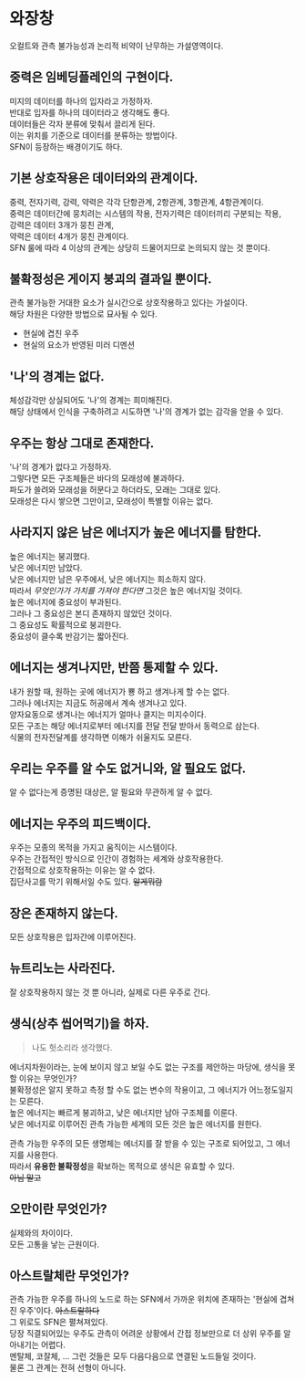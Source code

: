 # 와장창
오컬트와 관측 불가능성과 논리적 비약이 난무하는 가설영역이다.

## 중력은 임베딩플레인의 구현이다.
미지의 데이터를 하나의 입자라고 가정하자.  
반대로 입자를 하나의 데이터라고 생각해도 좋다.  
데이터들은 각자 분류에 맞춰서 끌리게 된다.  
이는 위치를 기준으로 데이터를 분류하는 방법이다.  
SFN이 등장하는 배경이기도 하다.  

## 기본 상호작용은 데이터와의 관계이다.
중력, 전자기력, 강력, 약력은 각각 단항관계, 2항관계, 3항관계, 4항관계이다.  
중력은 데이터간에 뭉치려는 시스템의 작용,
전자기력은 데이터끼리 구분되는 작용,  
강력은 데이터 3개가 뭉친 관계,  
약력은 데이터 4개가 뭉친 관계이다.  
SFN 룰에 따라 4 이상의 관계는 상당히 드물어지므로 논의되지 않는 것 뿐이다.  

## 불확정성은 게이지 붕괴의 결과일 뿐이다.
관측 불가능한 거대한 요소가 실시간으로 상호작용하고 있다는 가설이다.  
해당 차원은 다양한 방법으로 묘사될 수 있다.  

- 현실에 겹친 우주
- 현실의 요소가 반영된 미러 디멘션

## '나'의 경계는 없다.
체성감각만 상실되어도 '나'의 경계는 희미해진다.  
해당 상태에서 인식을 구축하려고 시도하면 '나'의 경계가 없는 감각을 얻을 수 있다.  

## 우주는 항상 그대로 존재한다.
'나'의 경계가 없다고 가정하자.  
그렇다면 모든 구조체들은 바다의 모래성에 불과하다.  
파도가 쓸려와 모래성을 허문다고 하더라도, 모래는 그대로 있다.  
모래성은 다시 쌓으면 그만이고, 모래성이 특별할 이유는 없다.  

## 사라지지 않은 남은 에너지가 높은 에너지를 탐한다.
높은 에너지는 붕괴했다.  
낮은 에너지만 남았다.  
낮은 에너지만 남은 우주에서, 낮은 에너지는 희소하지 않다.  
따라서 *무엇인가가 가치를 가져야 한다면* 그것은 높은 에너지일 것이다.  
높은 에너지에 중요성이 부과된다.  
그러나 그 중요성은 본디 존재하지 않았던 것이다.  
그 중요성도 확률적으로 붕괴한다.  
중요성이 클수록 반감기는 짧아진다.  

## 에너지는 생겨나지만, 반쯤 통제할 수 있다.
내가 원할 때, 원하는 곳에 에너지가 뿅 하고 생겨나게 할 수는 없다.  
그러나 에너지는 지금도 허공에서 계속 생겨나고 있다.  
양자요동으로 생겨나는 에너지가 얼마나 클지는 미지수이다.  
모든 구조는 해당 에너지로부터 에너지를 전달 전달 받아서 동력으로 삼는다.  
식물의 전자전달계를 생각하면 이해가 쉬울지도 모른다.  

## 우리는 우주를 알 수도 없거니와, 알 필요도 없다.  
알 수 없다는게 증명된 대상은, 알 필요와 무관하게 알 수 없다.  

## 에너지는 우주의 피드백이다.
우주는 모종의 목적을 가지고 움직이는 시스템이다.  
우주는 간접적인 방식으로 인간이 경험하는 세계와 상호작용한다.  
간접적으로 상호작용하는 이유는 알 수 없다.  
집단사고를 막기 위해서일 수도 있다. <del>알게뭐람</del>

## 장은 존재하지 않는다.
모든 상호작용은 입자간에 이루어진다.

## 뉴트리노는 사라진다.
잘 상호작용하지 않는 것 뿐 아니라, 실제로 다른 우주로 간다.

## 생식(상추 씹어먹기)을 하자.
> 나도 헛소리라 생각했다.

에너지차원이라는, 눈에 보이지 않고 보일 수도 없는 구조를 제안하는 마당에, 생식을 못 할 이유는 무엇인가?  
불확정성은 알지 못하고 측정 할 수도 없는 변수의 작용이고, 그 에너지가 어느정도일지는 모른다.  
높은 에너지는 빠르게 붕괴하고, 낮은 에너지만 남아 구조체를 이룬다.  
낮은 에너지로 이루어진 관측 가능한 세계의 모든 것은 높은 에너지를 원한다.  

관측 가능한 우주의 모든 생명체는 에너지를 잘 받을 수 있는 구조로 되어있고, 그 에너지를 사용한다.  
따라서 **유용한 불확정성**을 확보하는 목적으로 생식은 유효할 수 있다.  
<del>아님 말고</del>

## 오만이란 무엇인가?
실제와의 차이이다.  
모든 고통을 낳는 근원이다.  

## 아스트랄체란 무엇인가?
관측 가능한 우주를 하나의 노드로 하는 SFN에서 가까운 위치에 존재하는 '현실에 겹쳐진 우주'이다. <del>아스트랄하다</del>  
그 위로도 SFN은 펼쳐져있다.  
당장 직결되어있는 우주도 관측이 어려운 상황에서 간접 정보만으로 더 상위 우주를 알아내기는 어렵다.  
멘탈체, 코잘체, ... 그런 것들은 모두 다음다음으로 연결된 노드들일 것이다.  
물론 그 관계는 전혀 선형이 아니다.  

